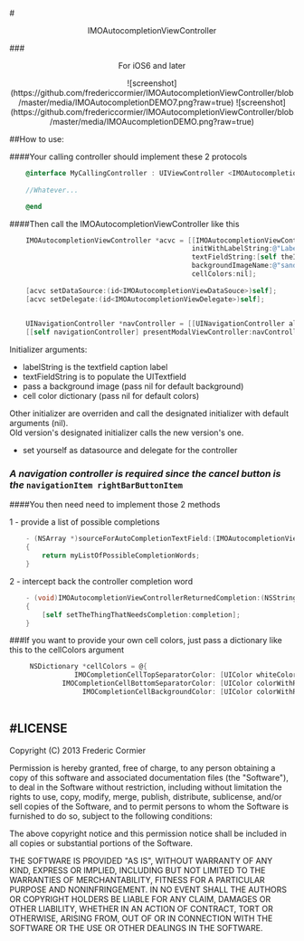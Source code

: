 #<center>IMOAutocompletionViewController</center>




 
###<center>For iOS6 and later </center>



<center>
![screenshot]  
(https://github.com/fredericcormier/IMOAutocompletionViewController/blob/master/media/IMOAutocompletionDEMO7.png?raw=true)
![screenshot]  
(https://github.com/fredericcormier/IMOAutocompletionViewController/blob/master/media/IMOAucompletionDEMO.png?raw=true)
</center>



##How to use:

####Your calling controller should implement these 2 protocols  
```objective-c
	@interface MyCallingController : UIViewController <IMOAutocompletionViewDataSouce, IMOAutocompletionViewDelegate>
	
	//Whatever...	

	@end
```
####Then call the IMOAutocompletionViewController like this
```objective-c
	IMOAutocompletionViewController *acvc = [[IMOAutocompletionViewController alloc]
                                             initWithLabelString:@"Label:" 
                                             textFieldString:[self theItem] 
                                             backgroundImageName:@"sandpaperthin.png"
                                             cellColors:nil];
                                             
    [acvc setDataSource:(id<IMOAutocompletionViewDataSouce>)self];
    [acvc setDelegate:(id<IMOAutocompletionViewDelegate>)self];

    
 	UINavigationController *navController = [[UINavigationController alloc] initWithRootViewController:acvc];
    [[self navigationController] presentModalViewController:navController animated:YES];
```
Initializer arguments:
* labelString is the textfield caption label
* textFieldString is to populate the UITextfield 
* pass a background image (pass nil for default background) 
* cell color dictionary (pass nil for default colors) 

Other initializer are overriden and call the designated initializer with default arguments (nil).  
Old version's designated initializer calls the new version's one.
* set yourself as  datasource and delegate for the controller



### ***A navigation controller is required since the cancel button is the*** `navigationItem rightBarButtonItem`   




####You then need need to implement those 2 methods

 1 - provide a list of possible completions
```objective-c
	- (NSArray *)sourceForAutoCompletionTextField:(IMOAutocompletionViewController *)asViewController 
	{
    	return myListOfPossibleCompletionWords;
    }

```
2 -  intercept back the controller completion word  
```objective-c
	- (void)IMOAutocompletionViewControllerReturnedCompletion:(NSString *)completion 
	{
    	[self setTheThingThatNeedsCompletion:completion];
    }
```

###If you want to provide your own cell colors, just pass a dictionary like this to the cellColors argument
```objective-c 
	 NSDictionary *cellColors = @{
                IMOCompletionCellTopSeparatorColor: [UIColor whiteColor],
             IMOCompletionCellBottomSeparatorColor: [UIColor colorWithRed:0.885 green:0.788 blue:0.767 alpha:1.000],
                  IMOCompletionCellBackgroundColor: [UIColor colorWithRed:0.961 green:0.914 blue:0.864 alpha:1.000]};
    

```
#LICENSE 
----
Copyright (C) 2013 Frederic Cormier

Permission is hereby granted, free of charge, to any person obtaining a copy of this software and associated documentation files (the "Software"), to deal in the Software without restriction, including without limitation the rights to use, copy, modify, merge, publish, distribute, sublicense, and/or sell copies of the Software, and to permit persons to whom the Software is furnished to do so, subject to the following conditions:

The above copyright notice and this permission notice shall be included in all copies or substantial portions of the Software.

THE SOFTWARE IS PROVIDED "AS IS", WITHOUT WARRANTY OF ANY KIND, EXPRESS OR IMPLIED, INCLUDING BUT NOT LIMITED TO THE WARRANTIES OF MERCHANTABILITY, FITNESS FOR A PARTICULAR PURPOSE AND NONINFRINGEMENT. IN NO EVENT SHALL THE AUTHORS OR COPYRIGHT HOLDERS BE LIABLE FOR ANY CLAIM, DAMAGES OR OTHER LIABILITY, WHETHER IN AN ACTION OF CONTRACT, TORT OR OTHERWISE, ARISING FROM, OUT OF OR IN CONNECTION WITH THE SOFTWARE OR THE USE OR OTHER DEALINGS IN THE SOFTWARE.
